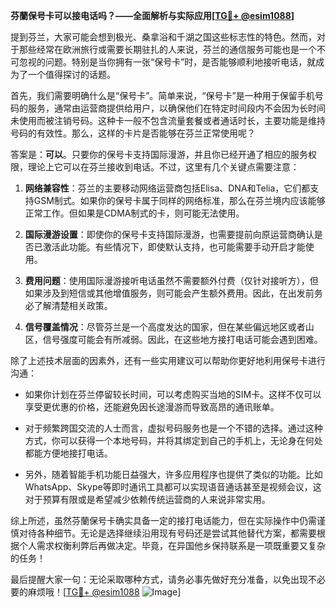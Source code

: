**芬蘭保号卡可以接电话吗？——全面解析与实际应用[[TG💪+ @esim1088](https://t.me/s/esim1088)]**

提到芬兰，大家可能会想到极光、桑拿浴和千湖之国这些标志性的特色。然而，对于那些经常在欧洲旅行或需要长期驻扎的人来说，芬兰的通信服务可能也是一个不可忽视的问题。特别是当你拥有一张“保号卡”时，是否能够顺利地接听电话，就成为了一个值得探讨的话题。

首先，我们需要明确什么是“保号卡”。简单来说，“保号卡”是一种用于保留手机号码的服务，通常由运营商提供给用户，以确保他们在特定时间段内不会因为长时间未使用而被注销号码。这种卡一般不包含流量套餐或者通话时长，主要功能是维持号码的有效性。那么，这样的卡片是否能够在芬兰正常使用呢？

答案是：**可以**。只要你的保号卡支持国际漫游，并且你已经开通了相应的服务权限，理论上它可以在芬兰接收到电话。不过，这里有几个关键点需要注意：

1. **网络兼容性**：芬兰的主要移动网络运营商包括Elisa、DNA和Telia，它们都支持GSM制式。如果你的保号卡属于同样的网络标准，那么在芬兰境内应该能够正常工作。但如果是CDMA制式的卡，则可能无法使用。

2. **国际漫游设置**：即使你的保号卡支持国际漫游，也需要提前向原运营商确认是否已激活此功能。有些情况下，即使默认支持，也可能需要手动开启才能使用。

3. **费用问题**：使用国际漫游接听电话虽然不需要额外付费（仅针对接听方），但如果涉及到短信或其他增值服务，则可能会产生额外费用。因此，在出发前务必了解清楚相关政策。

4. **信号覆盖情况**：尽管芬兰是一个高度发达的国家，但在某些偏远地区或者山区，信号强度可能会有所减弱。因此，在这些地方接打电话可能会遇到困难。

除了上述技术层面的因素外，还有一些实用建议可以帮助你更好地利用保号卡进行沟通：

- 如果你计划在芬兰停留较长时间，可以考虑购买当地的SIM卡。这样不仅可以享受更优惠的价格，还能避免因长途漫游而导致高昂的通讯账单。
  
- 对于频繁跨国交流的人士而言，虚拟号码服务也是一个不错的选择。通过这种方式，你可以获得一个本地号码，并将其绑定到自己的手机上，无论身在何处都能方便地接打电话。

- 另外，随着智能手机功能日益强大，许多应用程序也提供了类似的功能。比如WhatsApp、Skype等即时通讯工具都可以实现语音通话甚至是视频会议，这对于预算有限或是希望减少依赖传统运营商的人来说非常实用。

综上所述，虽然芬蘭保号卡确实具备一定的接打电话能力，但在实际操作中仍需谨慎对待各种细节。无论是选择继续沿用现有号码还是尝试其他替代方案，都需要根据个人需求权衡利弊后再做决定。毕竟，在异国他乡保持联系是一项既重要又复杂的任务！

最后提醒大家一句：无论采取哪种方式，请务必事先做好充分准备，以免出现不必要的麻烦哦！[[TG💪+ @esim1088](https://t.me/s/esim1088) ![Image](https://i.postimg.cc/4NQfJmqS/Snipaste-2025-05-13-00-14-12.png)]